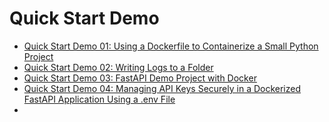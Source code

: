 # Quick Start Demo

- [Quick Start Demo 01: Using a Dockerfile to Containerize a Small Python Project](https://github.com/uwspstar/20-Day-Challenge-List/blob/main/Docker/Quick%20Start%20Demo_01.md)
- [Quick Start Demo 02: Writing Logs to a Folder](https://github.com/uwspstar/20-Day-Challenge-List/blob/main/Docker/Quick%20Start%20Demo%2002_Writing%20Logs%20to%20a%20Folder.md)
- [Quick Start Demo 03: FastAPI Demo Project with Docker](https://github.com/uwspstar/20-Day-Challenge-List/blob/main/Docker/Quick%20Start%20Demo%2003%3A%20FastAPI%20Demo%20Project%20with%20Docker.md)
- [Quick Start Demo 04: Managing API Keys Securely in a Dockerized FastAPI Application Using a .env File](https://github.com/uwspstar/20-Day-Challenge-List/blob/main/Docker/Quick%20Start%20Demo%2004%3A%20Managing%20API%20Keys%20Securely%20in%20a%20Dockerized%20FastAPI%20Application%20Using%20a%20.env%20File.md)
- [](https://github.com/uwspstar/20-Day-Challenge-List/blob/main/Docker/Quick%20Start%20Demo%2005:%20Connecting%20a%20Python%20App%20with%20a%20FastAPI%20App%20in%20Separate%20Docker%20Containers%20(Without%20Docker%20Compose).md)
 
